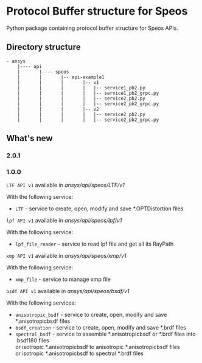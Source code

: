# Protocol Buffer structure for Speos
Python package containing protocol buffer structure for Speos APIs.
## Directory structure
    - ansys
        |---- api
        |       |---- speos
        |       |       |-- api-example1
        |       |       |       |-- v1
        |       |       |       |   |-- service1_pb2.py
        |       |       |       |   |-- service1_pb2_grpc.py
        |       |       |       |   |-- service2_pb2.py
        |       |       |       |   |-- service2_pb2_grpc.py
        |       |       |       |-- v2
        |       |       |       |   |-- service2_pb2.py
        |       |       |       |   |-- service2_pb2_grpc.py

## What's new
### 2.0.1

### 1.0.0
`LTF API v1` available in *ansys/api/speos/LTF/v1*

With the following service:
* `LTF` - service to create, open, modify and save *.OPTDistortion files


`lpf API v1` available in *ansys/api/speos/lpf/v1*

With the following service:
 * `lpf_file_reader` - service to read lpf file and get all its RayPath


`xmp API v1` available in *ansys/api/speos/xmp/v1*

With the following service:
 * `xmp_file` - service to manage xmp file


`bsdf API v1` available in *ansys/api/speos/bsdf/v1*

With the following services:
 * `anisotropic_bsdf` - service to create, open, modify and save *.anisotropicbsdf files
 * `bsdf_creation` - service to create, open, modify and save *.brdf files
 * `spectral_bsdf` - service to assemble *.anisotropicbsdf or *.brdf files into .bsdf180 files<br/>
   or isotropic *.anisotropicbsdf to anisotropic *.anisotropicbsdf files<br/>
   or isotropic *.anisotropicbsdf to spectral *.brdf files

